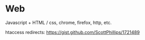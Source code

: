 # Web

Javascript + HTML / css, chrome, firefox, http, etc.

htaccess redirects:
https://gist.github.com/ScottPhillips/1721489
